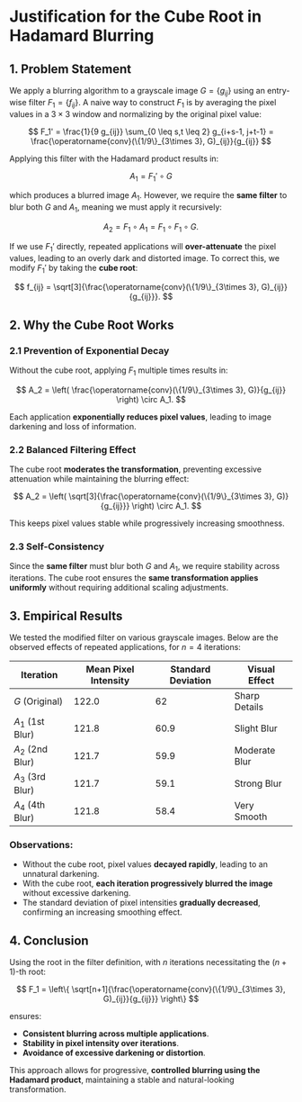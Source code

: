 # Justification for the Cube Root in Hadamard Blurring

## 1. Problem Statement

We apply a blurring algorithm to a grayscale image $G = \{ g_{ij} \}$ using an entry-wise filter $F_1 = \{ f_{ij} \}$. A naive way to construct $F_1$ is by averaging the pixel values in a $3 \times 3$ window and normalizing by the original pixel value:

$$
F_1' = \frac{1}{9 g_{ij}} \sum_{0 \leq s,t \leq 2} g_{i+s-1, j+t-1} = \frac{\operatorname{conv}(\{1/9\}_{3\times 3}, G)_{ij}}{g_{ij}}
$$

Applying this filter with the Hadamard product results in:

$$
A_1 = F_1' \circ G
$$

which produces a blurred image $A_1$. However, we require the **same filter** to blur both $G$ and $A_1$, meaning we must apply it recursively:

$$
A_2 = F_1 \circ A_1 = F_1 \circ F_1 \circ G.
$$

If we use $F_1'$ directly, repeated applications will **over-attenuate** the pixel values, leading to an overly dark and distorted image. To correct this, we modify $F_1'$ by taking the **cube root**:

$$
f_{ij} = \sqrt[3]{\frac{\operatorname{conv}(\{1/9\}_{3\times 3}, G)_{ij}}{g_{ij}}}.
$$

## 2. Why the Cube Root Works

### 2.1 Prevention of Exponential Decay
Without the cube root, applying $F_1$ multiple times results in:

$$
A_2 = \left( \frac{\operatorname{conv}(\{1/9\}_{3\times 3}, G)}{g_{ij}} \right) \circ A_1.
$$

Each application **exponentially reduces pixel values**, leading to image darkening and loss of information.

### 2.2 Balanced Filtering Effect
The cube root **moderates the transformation**, preventing excessive attenuation while maintaining the blurring effect:

$$
A_2 = \left( \sqrt[3]{\frac{\operatorname{conv}(\{1/9\}_{3\times 3}, G)}{g_{ij}}} \right) \circ A_1.
$$

This keeps pixel values stable while progressively increasing smoothness.

### 2.3 Self-Consistency
Since the **same filter** must blur both $G$ and $A_1$, we require stability across iterations. The cube root ensures the **same transformation applies uniformly** without requiring additional scaling adjustments.

## 3. Empirical Results

We tested the modified filter on various grayscale images. Below are the observed effects of repeated applications, for $n=4$ iterations:

| Iteration         | Mean Pixel Intensity | Standard Deviation | Visual Effect |
|-------------------|----------------------|--------------------|---------------|
| $G$ (Original)    | 122.0                | 62                 | Sharp Details |
| $A_1$ (1st Blur)  | 121.8                | 60.9               | Slight Blur |
| $A_2$ (2nd Blur)  | 121.7                | 59.9               | Moderate Blur |
| $A_3$ (3rd Blur)  | 121.7                | 59.1               | Strong Blur |
| $A_4$ (4th Blur)  | 121.8                | 58.4               | Very Smooth |

### Observations:
- Without the cube root, pixel values **decayed rapidly**, leading to an unnatural darkening.
- With the cube root, **each iteration progressively blurred the image** without excessive darkening.
- The standard deviation of pixel intensities **gradually decreased**, confirming an increasing smoothing effect.

## 4. Conclusion

Using the root in the filter definition, with $n$ iterations necessitating the $(n+1)$-th root:

$$
F_1 = \left\{ \sqrt[n+1]{\frac{\operatorname{conv}(\{1/9\}_{3\times 3}, G)_{ij}}{g_{ij}}} \right\}
$$

ensures:
- **Consistent blurring across multiple applications**.
- **Stability in pixel intensity over iterations**.
- **Avoidance of excessive darkening or distortion**.

This approach allows for progressive, **controlled blurring using the Hadamard product**, maintaining a stable and natural-looking transformation.